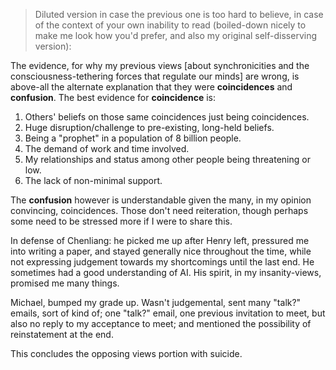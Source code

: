 > Diluted version in case the previous one is too hard to believe, in case of the context of your own inability to read (boiled-down nicely to make me look how you'd prefer, and also my original self-disserving version):

The evidence, for why my previous views [about synchronicities and the consciousness-tethering forces that regulate our minds] are wrong, is above-all the alternate explanation that they were **coincidences** and **confusion**. The best evidence for **coincidence** is:

1. Others' beliefs on those same coincidences just being coincidences.
2. Huge disruption/challenge to pre-existing, long-held beliefs.
3. Being a "prophet" in a population of 8 billion people.
4. The demand of work and time involved.
5. My relationships and status among other people being threatening or low.
6. The lack of non-minimal support.

The **confusion** however is understandable given the many, in my opinion convincing, coincidences. Those don't need reiteration, though perhaps some need to be stressed more if I were to share this.

In defense of Chenliang: he picked me up after Henry left, pressured me into writing a paper, and stayed generally nice throughout the time, while not expressing judgement towards my shortcomings until the last end. He sometimes had a good understanding of AI. His spirit, in my insanity-views, promised me many things.

Michael, bumped my grade up. Wasn't judgemental, sent many "talk?" emails, sort of kind of; one "talk?" email, one previous invitation to meet, but also no reply to my acceptance to meet; and mentioned the possibility of reinstatement at the end.

This concludes the opposing views portion with suicide.
